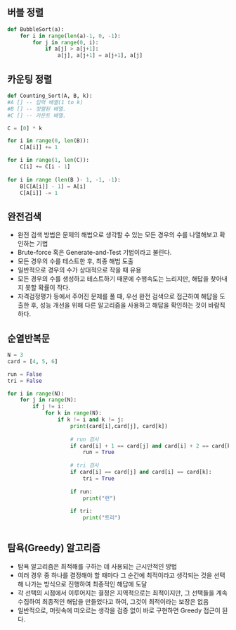 ## 버블 정렬

```python
def BubbleSort(a):
	for i in range(len(a)-1, 0, -1):
		for j in range(0, i):
			if a[j] > a[j+1]:
				a[j], a[j+1] = a[j+1], a[j]
```



## 카운팅 정렬

```python
def Counting_Sort(A, B, k):
#A [] -- 입력 배열(1 to k)
#B [] -- 정렬된 배열.
#C [] -- 카운트 배열.

C = [0] * k

for i in range(0, len(B)):
	C[A[i]] += 1

for i in range(1, len(C)):
	C[i] += C[i - 1]
	
for i in range (len(B )- 1, -1, -1):
	B[C[A[i]] - 1] = A[i]
	C[A[i]] -= 1
```



## 완전검색

- 완전 검색 방법은 문제의 해법으로 생각할 수 있는 모든 경우의 수를 나열해보고 확인하는 기법
- Brute-force 혹은 Generate-and-Test 기법이라고 불린다.
- 모든 경우의 수를 테스트한 후, 최종 해법 도출
- 일반적으로 경우의 수가 상대적으로 작을 때 유용
- 모든 경우의 수를 생성하고 테스트하기 때문에 수행속도는 느리지만, 해답을 찾아내지 못할 확률이 작다.
- 자격검정평가 등에서 주어진 문제를 풀 때, 우선 완전 검색으로 접근하여 해답을 도출한 후, 성능 개선을 위해 다른 알고리즘을 사용하고 해답을 확인하는 것이 바람직하다.



## 순열반복문

```python
N = 3
card = [4, 5, 6]

run = False
tri = False

for i in range(N):
    for j in range(N):
        if j != i:
            for k in range(N):
                if k != i and k != j:
                    print(card[i],card[j], card[k])
                    
                    # run 검사
                    if card[i] + 1 == card[j] and card[i] + 2 == card[k]:
                        run = True
                        
                    # tri 검사
                    if card[i] == card[j] and card[i] == card[k]:
                        tri = True
                        
                    if run:
                        print("런")
                       
                    if tri:
                        print("트리")
    
```



## 탐욕(Greedy) 알고리즘

- 탐욕 알고리즘은 최적해를 구하는 데 사용되는 근시안적인 방법
- 여러 경우 중 하나를 결정해야 할 때마다 그 순간에 최적이라고 생각되는 것을 선택해 나가는 방식으로 진행하여 최종적인 해답에 도달
- 각 선택의 시점에서 이루어지는 결정은 지역적으로는 최적이지만, 그 선택들을 계속 수집하여 최종적인 해답을 만들었다고 하여, 그것이 최적이라는 보장은 없음
- 일반적으로, 머릿속에 떠오르는 생각을 검증 없이 바로 구현하면 Greedy 접근이 된다.